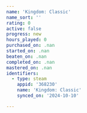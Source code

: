 ```yaml
---
name: 'Kingdom: Classic'
name_sort: ''
rating: 0
active: false
progress: new
hours_played: 0
purchased_on: .nan
started_on: .nan
beaten_on: .nan
completed_on: .nan
mastered_on: .nan
identifiers:
  - type: steam
    appid: '368230'
    name: 'Kingdom: Classic'
    synced_on: '2024-10-10'

---
```

